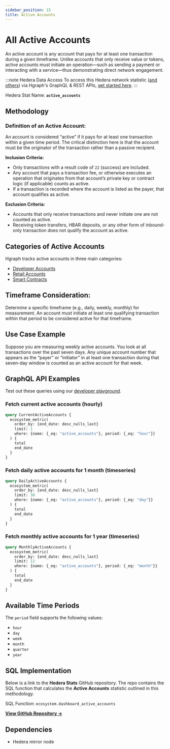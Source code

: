 ```yaml
---
sidebar_position: 15
title: Active Accounts
---
```


# All Active Accounts

An active account is any account that pays for at least one transaction during a given timeframe. Unlike accounts that only receive value or tokens, active accounts must initiate an operation—such as sending a payment or interacting with a service—thus demonstrating direct network engagement.

:::note Hedera Data Access
To access this Hedera network statistic ([and others](/category/hedera-stats/)) via Hgraph's GraphQL & REST APIs, [get started here](https://www.hgraph.com/hedera).
:::

Hedera Stat Name: **`active_accounts`**

## Methodology

### Definition of an Active Account:

An account is considered “active” if it pays for at least one transaction within a given time period. The critical distinction here is that the account must be the originator of the transaction rather than a passive recipient.

**Inclusion Criteria:**
- Only transactions with a result code of `22` (success) are included.
- Any account that pays a transaction fee, or otherwise executes an operation that originates from that account’s private key or contract logic (if applicable) counts as active.
- If a transaction is recorded where the account is listed as the payer, that account qualifies as active.

**Exclusion Criteria:**
- Accounts that only receive transactions and never initiate one are not counted as active.
- Receiving token transfers, HBAR deposits, or any other form of inbound-only transaction does not qualify the account as active.

## Categories of Active Accounts
Hgraph tracks active accounts in three main categories:
- [Developer Accounts](active-developer-accounts)
- [Retail Accounts](active-retail-accounts)
- [Smart Contracts](../evm/active-smart-contracts)

## Timeframe Consideration:
Determine a specific timeframe (e.g., daily, weekly, monthly) for measurement. An account must initiate at least one qualifying transaction within that period to be considered active for that timeframe.

## Use Case Example

Suppose you are measuring weekly active accounts. You look at all transactions over the past seven days. Any unique account number that appears as the “payer” or “initiator” in at least one transaction during that seven-day window is counted as an active account for that week.

## GraphQL API Examples

Test out these queries using our [developer playground](https://dashboard.hgraph.com).

### Fetch current active accounts (hourly)

```graphql
query CurrentActiveAccounts {
  ecosystem_metric(
    order_by: {end_date: desc_nulls_last}
    limit: 1
    where: {name: {_eq: "active_accounts"}, period: {_eq: "hour"}}
  ) {
    total
    end_date
  }
}
```

### Fetch daily active accounts for 1 month (timeseries)

```graphql
query DailyActiveAccounts {
  ecosystem_metric(
    order_by: {end_date: desc_nulls_last}
    limit: 30
    where: {name: {_eq: "active_accounts"}, period: {_eq: "day"}}
  ) {
    total
    end_date
  }
}
```

### Fetch monthly active accounts for 1 year (timeseries)

```graphql
query MonthlyActiveAccounts {
  ecosystem_metric(
    order_by: {end_date: desc_nulls_last}
    limit: 12
    where: {name: {_eq: "active_accounts"}, period: {_eq: "month"}}
  ) {
    total
    end_date
  }
}
```

## Available Time Periods

The `period` field supports the following values:

- `hour`
- `day`
- `week`
- `month`
- `quarter`
- `year`

## SQL Implementation

Below is a link to the **Hedera Stats** GitHub repository. The repo contains the SQL function that calculates the **Active Accounts** statistic outlined in this methodology.

SQL Function: `ecosystem.dashboard_active_accounts`

**[View GitHub Repository →](https://github.com/hgraph-io/hedera-stats)**

## Dependencies
* Hedera mirror node